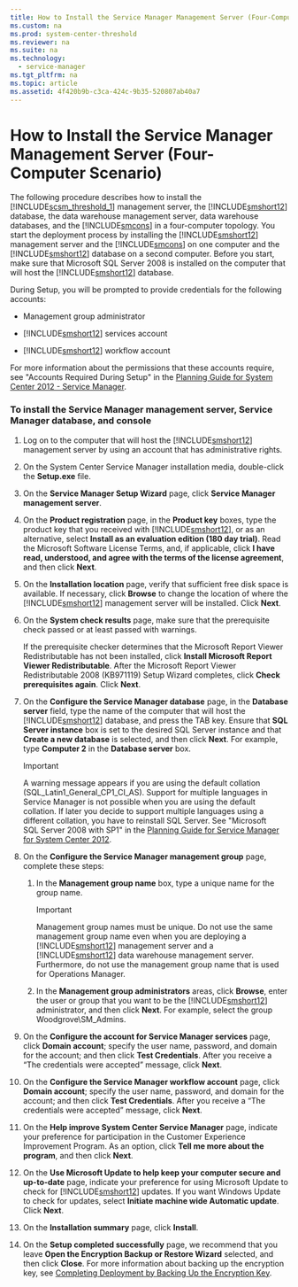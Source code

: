 ```yaml
---
title: How to Install the Service Manager Management Server (Four-Computer Scenario)
ms.custom: na
ms.prod: system-center-threshold
ms.reviewer: na
ms.suite: na
ms.technology: 
  - service-manager
ms.tgt_pltfrm: na
ms.topic: article
ms.assetid: 4f420b9b-c3ca-424c-9b35-520807ab40a7
---
```

# How to Install the Service Manager Management Server (Four-Computer Scenario)
The following procedure describes how to install the [!INCLUDE[scsm_threshold_1](./Token/scsm_threshold_1_md.md)] management server, the [!INCLUDE[smshort12](./Token/smshort12_md.md)] database, the data warehouse management server, data warehouse databases, and the [!INCLUDE[smcons](./Token/smcons_md.md)] in a four\-computer topology. You start the deployment process by installing the [!INCLUDE[smshort12](./Token/smshort12_md.md)] management server and the [!INCLUDE[smcons](./Token/smcons_md.md)] on one computer and the [!INCLUDE[smshort12](./Token/smshort12_md.md)] database on a second computer. Before you start, make sure that Microsoft SQL Server 2008 is installed on the computer that will host the [!INCLUDE[smshort12](./Token/smshort12_md.md)] database.

During Setup, you will be prompted to provide credentials for the following accounts:

-   Management group administrator

-   [!INCLUDE[smshort12](./Token/smshort12_md.md)] services account

-   [!INCLUDE[smshort12](./Token/smshort12_md.md)] workflow account

For more information about the permissions that these accounts require, see "Accounts Required During Setup" in the [Planning Guide for System Center 2012 - Service Manager](http://go.microsoft.com/fwlink/p/?LinkID=209672).

### To install the Service Manager management server, Service Manager database, and console

1.  Log on to the computer that will host the [!INCLUDE[smshort12](./Token/smshort12_md.md)] management server by using an account that has administrative rights.

2.  On the System Center Service Manager installation media, double\-click the **Setup.exe** file.

3.  On the **Service Manager Setup Wizard** page, click **Service Manager management server**.

4.  On the **Product registration** page, in the **Product key** boxes, type the product key that you received with [!INCLUDE[smshort12](./Token/smshort12_md.md)], or as an alternative, select **Install as an evaluation edition \(180 day trial\)**. Read the Microsoft Software License Terms, and, if applicable, click **I have read, understood, and agree with the terms of the license agreement**, and then click **Next**.

5.  On the **Installation location** page, verify that sufficient free disk space is available. If necessary, click **Browse** to change the location of where the [!INCLUDE[smshort12](./Token/smshort12_md.md)] management server will be installed. Click **Next**.

6.  On the **System check results** page, make sure that the prerequisite check passed or at least passed with warnings.

    If the prerequisite checker determines that the Microsoft Report Viewer Redistributable has not been installed, click **Install Microsoft Report Viewer Redistributable**. After the Microsoft Report Viewer Redistributable 2008 \(KB971119\) Setup Wizard completes, click **Check prerequisites again**. Click **Next**.

7.  On the **Configure the Service Manager database** page, in the **Database server** field, type the name of the computer that will host the [!INCLUDE[smshort12](./Token/smshort12_md.md)] database, and press the TAB key. Ensure that **SQL Server instance** box is set to the desired SQL Server instance and that **Create a new database** is selected, and then click **Next**. For example, type **Computer 2** in the **Database server** box.

    > [!IMPORTANT]
    > A warning message appears if you are using the default collation \(SQL\_Latin1\_General\_CP1\_CI\_AS\). Support for multiple languages in Service Manager is not possible when you are using the default collation. If later you decide to support multiple languages using a different collation, you have to reinstall SQL Server. See "Microsoft SQL Server 2008 with SP1" in the [Planning Guide for Service Manager for System Center 2012](http://go.microsoft.com/fwlink/p/?LinkID=209672).

8.  On the **Configure the Service Manager management group** page, complete these steps:

    1.  In the **Management group name** box, type a unique name for the group name.

        > [!IMPORTANT]
        > Management group names must be unique. Do not use the same management group name even when you are deploying a [!INCLUDE[smshort12](./Token/smshort12_md.md)] management server and a [!INCLUDE[smshort12](./Token/smshort12_md.md)] data warehouse management server. Furthermore, do not use the management group name that is used for Operations Manager.

    2.  In the **Management group administrators** areas, click **Browse**, enter the user or group that you want to be the [!INCLUDE[smshort12](./Token/smshort12_md.md)] administrator, and then click **Next**. For example, select the group Woodgrove\\SM\_Admins.

9. On the **Configure the account for Service Manager services** page, click **Domain account**; specify the user name, password, and domain for the account; and then click **Test Credentials**. After you receive a “The credentials were accepted” message, click **Next**.

10. On the **Configure the Service Manager workflow account** page, click **Domain account**; specify the user name, password, and domain for the account; and then click **Test Credentials**. After you receive a “The credentials were accepted” message, click **Next**.

11. On the **Help improve System Center Service Manager** page, indicate your preference for participation in the Customer Experience Improvement Program. As an option, click **Tell me more about the program**, and then click **Next**.

12. On the **Use Microsoft Update to help keep your computer secure and up\-to\-date** page, indicate your preference for using Microsoft Update to check for [!INCLUDE[smshort12](./Token/smshort12_md.md)] updates. If you want Windows Update to check for updates, select **Initiate machine wide Automatic update**. Click **Next**.

13. On the **Installation summary** page, click **Install**.

14. On the **Setup completed successfully** page, we recommend that you leave **Open the Encryption Backup or Restore Wizard** selected, and then click **Close**. For more information about backing up the encryption key, see [Completing Deployment by Backing Up the Encryption Key](assetId:///dbb276a9-7df5-4cd9-ae75-9099aabcaa93).


